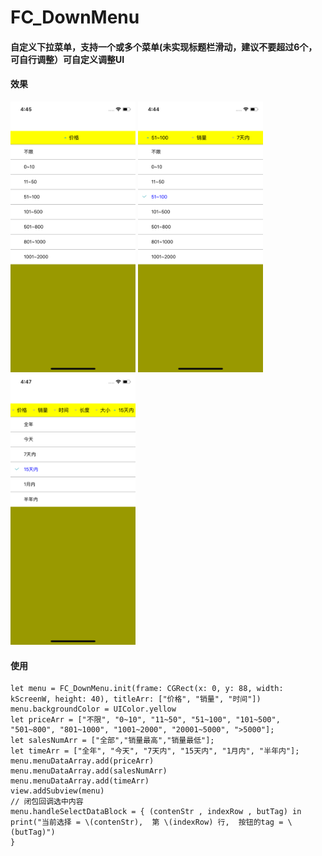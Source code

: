 # FC_DownMenu
#### 自定义下拉菜单，支持一个或多个菜单(未实现标题栏滑动，建议不要超过6个，可自行调整）可自定义调整UI

#### 效果
<img src="https://github.com/wateringFc/FC_DownMenu/blob/master/images/11.png" width="200" height="433" alt="png">
<img src="https://github.com/wateringFc/FC_DownMenu/blob/master/images/22.png" width="200" height="433" alt="png">
<img src="https://github.com/wateringFc/FC_DownMenu/blob/master/images/33.png" width="200" height="433" alt="png">

#### 使用
```
let menu = FC_DownMenu.init(frame: CGRect(x: 0, y: 88, width: kScreenW, height: 40), titleArr: ["价格", "销量", "时间"])
menu.backgroundColor = UIColor.yellow
let priceArr = ["不限", "0~10", "11~50", "51~100", "101~500", "501~800", "801~1000", "1001~2000", "20001~5000", ">5000"];
let salesNumArr = ["全部","销量最高","销量最低"];
let timeArr = ["全年", "今天", "7天内", "15天内", "1月内", "半年内"];
menu.menuDataArray.add(priceArr)
menu.menuDataArray.add(salesNumArr)
menu.menuDataArray.add(timeArr)
view.addSubview(menu)
// 闭包回调选中内容
menu.handleSelectDataBlock = { (contenStr , indexRow , butTag) in
print("当前选择 = \(contenStr),  第 \(indexRow) 行,  按钮的tag = \(butTag)")
}
```
